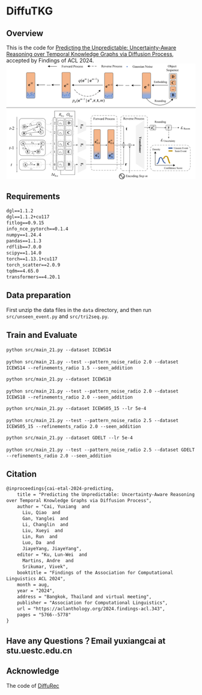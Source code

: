 # DiffuTKG

## Overview

This is the code for [Predicting the Unpredictable: Uncertainty-Aware Reasoning over Temporal Knowledge Graphs via Diffusion Process](https://openreview.net/forum?id=uGHthRbN9S), accepted by Findings of ACL 2024.
![1703063577738](images/model.png)

## Requirements
```
dgl==1.1.2
dgl==1.1.2+cu117
fitlog==0.9.15
info_nce_pytorch==0.1.4
numpy==1.24.4
pandas==1.1.3
rdflib==7.0.0
scipy==1.14.0
torch==1.13.1+cu117
torch_scatter==2.0.9
tqdm==4.65.0
transformers==4.20.1
```

## Data preparation

First unzip the data files in the `data` directory, and then run `src/unseen_event.py` and `src/tri2seq.py`.

## Train and Evaluate
```
python src/main_21.py --dataset ICEWS14

python src/main_21.py --test --pattern_noise_radio 2.0 --dataset ICEWS14 --refinements_radio 1.5 --seen_addition
```

```
python src/main_21.py --dataset ICEWS18

python src/main_21.py --test --pattern_noise_radio 2.0 --dataset ICEWS18 --refinements_radio 2.0 --seen_addition
```

```
python src/main_21.py --dataset ICEWS05_15 --lr 5e-4

python src/main_21.py --test --pattern_noise_radio 2.5 --dataset ICEWS05_15 --refinements_radio 2.0 --seen_addition
```

```
python src/main_21.py --dataset GDELT --lr 5e-4

python src/main_21.py --test --pattern_noise_radio 2.5 --dataset GDELT --refinements_radio 2.0 --seen_addition
```

## Citation
```
@inproceedings{cai-etal-2024-predicting,
    title = "Predicting the Unpredictable: Uncertainty-Aware Reasoning over Temporal Knowledge Graphs via Diffusion Process",
    author = "Cai, Yuxiang  and
      Liu, Qiao  and
      Gan, Yanglei  and
      Li, Changlin  and
      Liu, Xueyi  and
      Lin, Run  and
      Luo, Da  and
      JiayeYang, JiayeYang",
    editor = "Ku, Lun-Wei  and
      Martins, Andre  and
      Srikumar, Vivek",
    booktitle = "Findings of the Association for Computational Linguistics ACL 2024",
    month = aug,
    year = "2024",
    address = "Bangkok, Thailand and virtual meeting",
    publisher = "Association for Computational Linguistics",
    url = "https://aclanthology.org/2024.findings-acl.343",
    pages = "5766--5778"
}
```
## Have any Questions？Email yuxiangcai at stu.uestc.edu.cn

## Acknowledge
The code of [DiffuRec](https://github.com/WHUIR/DiffuRec)
